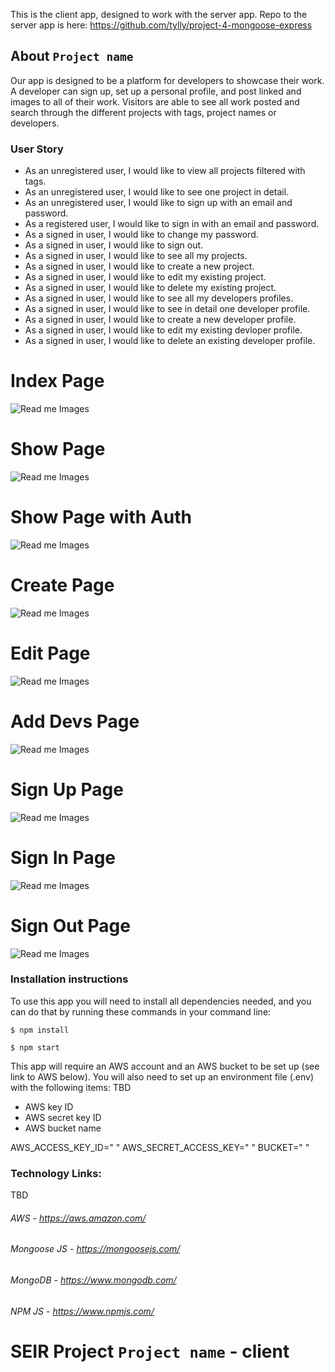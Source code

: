 This is the client app, designed to work with the server app.
Repo to the server app is here:
https://github.com/tylly/project-4-mongoose-express
 
## About `Project name`

Our app is designed to be a platform for developers to showcase their work.
A developer can sign up, set up a personal profile, and post linked and images to all of their work.
Visitors are able to see all work posted and search through the different projects with tags, project names or developers.

 


### User Story

- As an unregistered user, I would like to view all projects filtered with tags.
- As an unregistered user, I would like to see one project in detail.
- As an unregistered user, I would like to sign up with an email and password.
- As a registered user, I would like to sign in with an email and password.
- As a signed in user, I would like to change my password.
- As a signed in user, I would like to sign out.
- As a signed in user, I would like to see all my projects. 
- As a signed in user, I would like to create a new project.
- As a signed in user, I would like to edit my existing project.
- As a signed in user, I would like to delete my existing project.
- As a signed in user, I would like to see all my developers profiles.
- As a signed in user, I would like to see in detail one developer profile. 
- As a signed in user, I would like to create a new developer profile.
- As a signed in user, I would like to edit my existing devloper profile.
- As a signed in user, I would like to delete an existing developer profile.

# Index Page 
![Read me Images](images/1.png)
# Show Page 
![Read me Images](images/2.png)
# Show Page with Auth
![Read me Images](images/3.png)
# Create Page 
![Read me Images](images/4.png)
# Edit Page 
![Read me Images](images/5.png)
# Add Devs Page 
![Read me Images](images/6.png)
# Sign Up Page 
![Read me Images](images/7.png)
# Sign In Page 
![Read me Images](images/8.png)
# Sign Out Page 
![Read me Images](images/9.png)

### Installation instructions
To use this app you will need to install all dependencies needed, and you can do that by running these commands in your command line:
 
```
$ npm install
```
```
$ npm start
```
 
This app will require an AWS account and an AWS bucket to be set up (see link to AWS below).
You will also need to set up an environment file (.env) with the following items:
TBD
- AWS key ID
- AWS secret key ID
- AWS bucket name
 
AWS_ACCESS_KEY_ID=" "
AWS_SECRET_ACCESS_KEY=" "
BUCKET=" "

### Technology Links:
TBD
###### AWS - https://aws.amazon.com/
###### Mongoose JS - https://mongoosejs.com/
###### MongoDB - https://www.mongodb.com/
###### NPM JS - https://www.npmjs.com/
# SEIR Project  `Project name` - client
 
